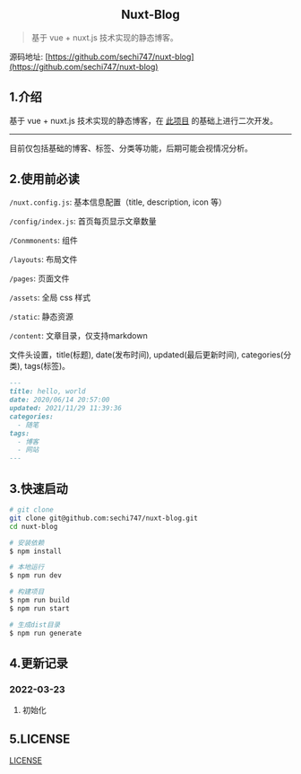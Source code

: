 
<div align="center"><h2>Nuxt-Blog</h2></div>

>基于 vue + nuxt.js 技术实现的静态博客。

源码地址: [https://github.com/sechi747/nuxt-blog](https://github.com/sechi747/nuxt-blog)


## 1.介绍

基于 vue + nuxt.js 技术实现的静态博客，在 [此项目](https://github.com/sechi747/nuxt-blog) 的基础上进行二次开发。

---

目前仅包括基础的博客、标签、分类等功能，后期可能会视情况分析。


## 2.使用前必读

`/nuxt.config.js`: 基本信息配置（title, description, icon 等）

`/config/index.js`: 首页每页显示文章数量

`/Conmmonents`: 组件

`/layouts`: 布局文件

`/pages`: 页面文件

`/assets`: 全局 css 样式

`/static`: 静态资源

`/content`: 文章目录，仅支持markdown

文件头设置，title(标题), date(发布时间), updated(最后更新时间), categories(分类), tags(标签)。

```md
---
title: hello, world
date: 2020/06/14 20:57:00
updated: 2021/11/29 11:39:36
categories: 
  - 随笔
tags: 
  - 博客
  - 网站
---

```


## 3.快速启动

```bash
# git clone
git clone git@github.com:sechi747/nuxt-blog.git
cd nuxt-blog

# 安装依赖
$ npm install

# 本地运行
$ npm run dev

# 构建项目
$ npm run build
$ npm run start

# 生成dist目录
$ npm run generate

```

## 4.更新记录

### 2022-03-23

1. 初始化 



## 5.LICENSE

[LICENSE](./LICENSE)
